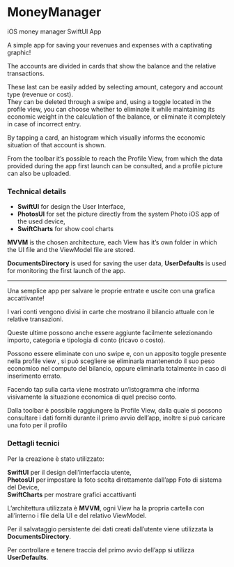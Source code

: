 # MoneyManager
iOS money manager SwiftUI App

A simple app for saving your revenues and expenses with a captivating graphic!

The accounts are divided in cards that show the balance and the relative transactions.

These last can be easily added by selecting amount, category and account type (revenue or cost).<br> 
They can be deleted through a swipe and, using a toggle located in the profile view, you can choose whether to eliminate it while maintaining its economic weight in the calculation of the balance, or eliminate it completely in case of incorrect entry.

By tapping a card, an histogram which visually informs the economic situation of that account is shown.

From the toolbar it’s possible to reach the Profile View, from which the data provided during the app first launch can be consulted, and a profile picture can also be uploaded.

### Technical details

- **SwiftUI** for design the User Interface,<br>
- **PhotosUI** for set the picture directly from the system Photo iOS app of the used device,<br>
- **SwiftCharts** for show cool charts

**MVVM** is the chosen architecture, each View has it’s own folder in which the UI file and the ViewModel file are stored.

**DocumentsDirectory** is used for saving the user data, **UserDefaults** is used for monitoring the first launch of the app.

---

Una semplice app per salvare le proprie entrate e uscite con una grafica accattivante!

I vari conti vengono divisi in carte che mostrano il bilancio attuale con le relative transazioni.

Queste ultime possono anche essere aggiunte facilmente selezionando importo, categoria e tipologia di conto (ricavo o costo). 

Possono essere eliminate con uno swipe e, con un apposito toggle presente nella profile view , si può scegliere se eliminarla mantenendo il suo peso economico nel computo del bilancio, oppure eliminarla totalmente in caso di inserimento errato.

Facendo tap sulla carta viene mostrato un’istogramma che informa visivamente la situazione economica di quel preciso conto.

Dalla toolbar è possibile raggiungere la Profile View, dalla quale si possono consultare i dati forniti durante il primo avvio dell’app, inoltre si può caricare una foto per il profilo

### Dettagli tecnici

Per la creazione è stato utilizzato:

**SwiftUI** per il design dell’interfaccia utente,<br>
**PhotosUI** per impostare la foto scelta direttamente dall’app Foto di sistema del Device,<br>
**SwiftCharts** per mostrare grafici accattivanti

L’architettura utilizzata è **MVVM**, ogni View ha la propria cartella con all’interno i file della UI e del relativo ViewModel. 

Per il salvataggio persistente dei dati creati dall’utente viene utilizzata la **DocumentsDirectory**. 

Per controllare e tenere traccia del primo avvio dell’app si utilizza **UserDefaults**.
